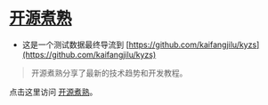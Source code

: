 # [开源煮熟](https://github.com/kaifangjilu/kyzs)

<meta property="og:url" content="https://github.com/kaifangjilu/kyzs">
<meta property="og:title" content="Kyzs - 开源煮熟">
<meta property="og:description" content="Kyzs 项目在 GitHub 上的开源代码库，旨在测试谷歌搜索收录网页用。">

- 这是一个测试数据最终导流到 [https://github.com/kaifangjilu/kyzs](https://github.com/kaifangjilu/kyzs)

<blockquote cite="https://github.com/kaifangjilu/kyzs">
  开源煮熟分享了最新的技术趋势和开发教程。
</blockquote>
<p>点击这里访问 <a href="https://github.com/kaifangjilu/kyzs">开源煮熟</a>。</p>

<script type="application/ld+json">
{
  "@context": "https://schema.org",
  "@type": "WebPage",
  "mainEntity": {
    "@type": "WebSite",
    "name": "开源煮熟",
    "url": "https://github.com/kaifangjilu/kyzs",
    "description": "开源煮熟"
  }
}
</script>
